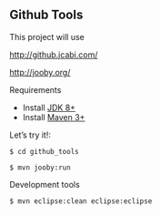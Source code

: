 ## Github Tools

This project will use

http://github.jcabi.com/

http://jooby.org/

Requirements

* Install [JDK 8+](http://www.oracle.com/technetwork/java/javase/downloads/index.html)
* Install [Maven 3+](http://maven.apache.org/)

Let’s try it!:

    $ cd github_tools
   
    $ mvn jooby:run 

Development tools

    $ mvn eclipse:clean eclipse:eclipse
